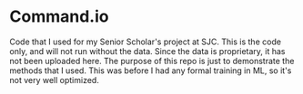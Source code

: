 # Command.io

Code that I used for my Senior Scholar's project at SJC. This is the code only, and will not run without the data. Since the data is proprietary, it has not been uploaded here. The purpose of this repo is just to demonstrate the methods that I used. This was before I had any formal training in ML, so it's not very well optimized.
